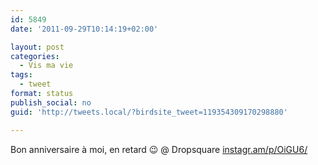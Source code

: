```yaml
---
id: 5849
date: '2011-09-29T10:14:19+02:00'

layout: post
categories:
  - Vis ma vie
tags:
  - tweet
format: status
publish_social: no
guid: 'http://tweets.local/?birdsite_tweet=119354309170298880'

---
```


Bon anniversaire à moi, en retard 😉 @ Dropsquare [instagr.am/p/OiGU6/](http://instagr.am/p/OiGU6/)